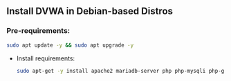 ## Install DVWA in Debian-based Distros

### Pre-requirements:

```bash
sudo apt update -y && sudo apt upgrade -y
```

- Install requirements:

  ```bash
  sudo apt-get -y install apache2 mariadb-server php php-mysqli php-gd libapache2-mod-php
  ```
